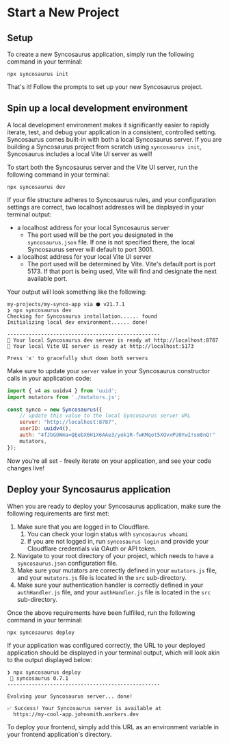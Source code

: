 # Start a New Project

## Setup

To create a new Syncosaurus application, simply run the following command in your terminal:

```shell
npx syncosaurus init
```

That's it! Follow the prompts to set up your new Syncosaurus project.

## Spin up a local development environment

A local development environment makes it significantly easier to rapidly iterate, test, and debug your application in a consistent, controlled setting. Syncosaurus comes built-in with both a local Syncosaurus server. If you are building a Syncosaurus project from scratch using `syncosaurus init`, Syncosaurus includes a local Vite UI server as well!

To start both the Syncosaurus server and the Vite UI server, run the following command in your terminal:

```shell
npx syncosaurus dev
```

If your file structure adheres to Syncosaurus rules, and your configuration settings are correct, two localhost addresses will be displayed in your terminal output:
- a localhost address for your local Syncosaurus server
	- The port used will be the port you designated in the `syncosaurus.json` file. If one is not specified there, the local Syncosaurus server will default to port 3001.
- a localhost address for your local Vite UI server
	- The port used will be determined by Vite. Vite's default port is port 5173. If that port is being used, Vite will find and designate the next available port.

Your output will look something like the following:

```shell
my-projects/my-synco-app via ⬢ v21.7.1
❯ npx syncosaurus dev
Checking for Syncosaurus installation...... found
Initializing local dev environment...... done!

--------------------------------------------------
🦖 Your local Syncosaurus dev server is ready at http://localhost:8787
🚀 Your local Vite UI server is ready at http://localhost:5173

Press 'x' to gracefully shut down both servers
```

Make sure to update your `server` value in your Syncosaurus constructor calls in your application code:

```javascript
import { v4 as uuidv4 } from 'uuid';
import mutators from './mutators.js';

const synco = new Syncosaurus({
	// update this value to the local Syncosaurus server URL
	server: "http://localhost:8787",
	userID: uuidv4(),
	auth: "4fJbGOWma=QEebX6H1X6AAe3/yok1R-fwKMqot5XOvxPU0YwI!sm8nQ!"
	mutators,
});
```

Now you're all set - freely iterate on your application, and see your code changes live!

## Deploy your Syncosaurus application

When you are ready to deploy your Syncosaurus application, make sure the following requirements are first met:

1. Make sure that you are logged in to Cloudflare.
	1. You can check your login status with `syncosaurus whoami`
	2. If you are not logged in, run `syncosaurus login` and provide your Cloudflare credentials via OAuth or API token.
2. Navigate to your root directory of your project, which needs to have a `syncosaurus.json` configuration file.
3. Make sure your mutators are correctly defined in your `mutators.js` file, and your `mutators.js` file is located in the `src` sub-directory.
4. Make sure your authentication handler is correctly defined in your `authHandler.js` file, and your `authHandler.js` file is located in the `src` sub-directory.

Once the above requirements have been fulfilled, run the following command in your terminal:

```shell
npx syncosaurus deploy
```

If your application was configured correctly, the URL to your deployed application should be displayed in your terminal output, which will look akin to the output displayed below:

```shell
❯ npx syncosaurus deploy
 🦖 syncosaurus 0.7.1
--------------------------------------------------

Evolving your Syncosaurus server... done!

✅ Success! Your Syncosaurus server is available at
  https://my-cool-app.johnsmith.workers.dev
```

To deploy your frontend, simply add this URL as an environment variable in your frontend application's directory.
